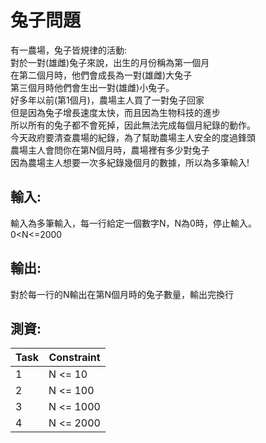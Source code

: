 # 兔子問題
有一農場，兔子皆規律的活動:  
對於一對(雄雌)兔子來說，出生的月份稱為第一個月  
在第二個月時，他們會成長為一對(雄雌)大兔子  
第三個月時他們會生出一對(雄雌)小兔子。  
好多年以前(第1個月)，農場主人買了一對兔子回家  
但是因為兔子增長速度太快，而且因為生物科技的進步  
所以所有的兔子都不會死掉，因此無法完成每個月紀錄的動作。  
今天政府要清查農場的紀錄，為了幫助農場主人安全的度過鋒頭  
農場主人會問你在第N個月時，農場裡有多少對兔子  
因為農場主人想要一次多紀錄幾個月的數據，所以為多筆輸入!  

## 輸入:
輸入為多筆輸入，每一行給定一個數字N，N為0時，停止輸入。  
0<N<=2000  

## 輸出:
對於每一行的N輸出在第N個月時的兔子數量，輸出完換行  

## 測資:
| Task | Constraint |
| ---- | ---------- |
|  1   | N <= 10    |
|  2   | N <= 100   |
|  3   | N <= 1000  |
|  4   | N <= 2000  |